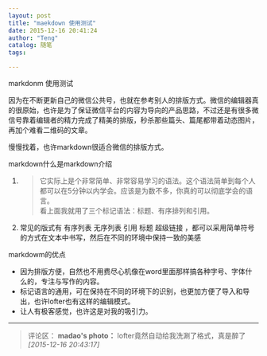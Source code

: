 ```yaml
---
layout: post
title: "maekdown 使用测试"
date: 2015-12-16 20:41:24
author: "Teng"
catalog: 随笔
tags: 

---
```

markdonm 使用测试

因为在不断更新自己的微信公共号，也就在参考别人的排版方式。微信的编辑器真的很原始，也许是为了保证微信平台的内容为导向的产品思路，不过还是有很多微信号靠着编辑者的精力完成了精美的排版，秒杀那些篇头、篇尾都带着动态图片，再加个难看二维码的文章。

慢慢找着，也许markdown很适合微信的排版方式。

markdown什么是markdown介绍

1.  > 它实际上是个非常简单、非常容易学习的语法。这个语法简单到每个人都可以在5分钟以内学会。应该是为数不多，你真的可以彻底学会的语言。  
    > 看上面我就用了三个标记语法：标题、有序排列和引用。

2.  常见的版式有 有序列表 无序列表 引用 标题 超级链接 ，都可以采用简单符号的方式在文本中书写，然后在不同的环境中保持一致的美感

markdowm的优点

*   因为排版方便，自然也不用费尽心机像在word里面那样搞各种字号、字体什么的，专注与写作的内容。
*   标记语言的通用，可在保持在不同的环境下的识别，也更加方便了导入和导出，也许lofter也有这样的编辑模式。
*   让人有极客感觉，也许这是对我的吸引力。
---
>评论区：
>**madao's photo：** lofter竟然自动给我洗涮了格式，真是醉了  *[2015-12-16 20:43:17]*
>
